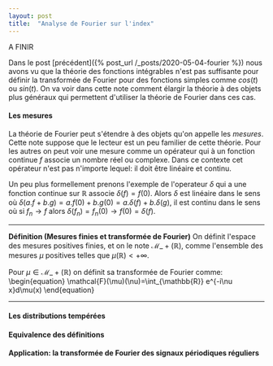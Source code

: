 ```yaml
---
layout: post
title:  "Analyse de Fourier sur l'index"
---
```


A FINIR

Dans le post [précédent]({% post_url /_posts/2020-05-04-fourier %}) nous avons vu que la théorie des fonctions intégrables n'est pas suffisante pour définir la transformée de Fourier pour des fonctions simples comme $cos(t)$ ou $sin(t)$. On va voir dans cette note comment élargir la théorie à des objets plus généraux qui permettent d'utiliser la théorie de Fourier dans ces cas.

#### Les mesures

La théorie de Fourier peut s'étendre à des objets qu'on appelle les *mesures*. Cette note suppose que le lecteur est un peu familier de cette théorie. Pour les autres on peut voir une mesure comme un opérateur qui à un fonction continue $f$ associe un nombre réel ou complexe. Dans ce contexte cet opérateur n'est pas n'importe lequel: il doit être linéaire et continu.

Un peu plus formellement prenons l'exemple de l'operateur $\delta$ qui a une fonction continue sur $\mathbb{R}$ associe $\delta(f)=f(0)$. Alors $\delta$ est linéaire dans le sens où $\delta(a.f+b.g)=a.f(0)+b.g(0)=a.\delta(f)+b.\delta(g)$, il est continu dans le sens où si $f_n \rightarrow f$ alors $\delta(f_n)=f_n(0) \rightarrow f(0)=\delta(f)$.

--- 
**Définition (Mesures finies et transformée de Fourier)**
On définit l'espace des mesures positives finies, et on le note $\mathcal{M}\_{+}(\mathbb{R})$, comme l'ensemble des mesures $\mu$ positives telles que $\mu(\mathbb{R})<+\infty$. 

Pour $\mu \in \mathcal{M}\_{+}(\mathbb{R})$ on définit sa transformée de Fourier comme: 
\begin{equation}
\mathcal{F}(\mu)(\nu)=\int_{\mathbb{R}} e^{-i\nu x}d\mu(x)
\end{equation}

---


#### Les distributions tempérées


#### Equivalence des définitions


#### Application: la transformée de Fourier des signaux périodiques réguliers 

<!-- Prenons le cas de la fonction $f:t\rightarrow e^{i n \omega t}$. Cette fonction définit une mesure $\mu=f d\lambda$.

Alors $\mathcal{F}(f)(\nu)=\int_{\mathbb{R}} e^{-i \nu x}$ -->
